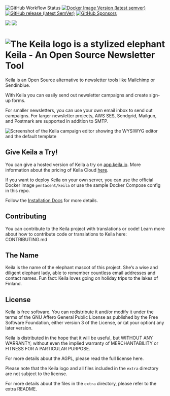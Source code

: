 ![GitHub Workflow Status](https://img.shields.io/github/actions/workflow/status/pentacent/keila/ci.yml?label=build&style=flat-square&branch=main)
[![Docker Image Version (latest semver)](https://img.shields.io/docker/v/pentacent/keila?color=blue&label=docker%20image&style=flat-square)](https://hub.docker.com/r/pentacent/keila/tags)
[![GitHub release (latest SemVer)](https://img.shields.io/github/v/release/pentacent/keila?label=latest%20version&style=flat-square)](https://github.com/pentacent/keila/releases)
[![GitHub Sponsors](https://img.shields.io/github/sponsors/pentacent?color=ff69b4)](https://github.com/sponsors/pentacent)

<a href="https://fosstodon.org/@keila" title="Folow Keila on Mastodon" rel="me"><img src="https://img.shields.io/mastodon/follow/109370923780670804?domain=https%3A%2F%2Ffosstodon.org&label=Follow&style=flat-square&logo=mastodon&color=blue&logoColor=white"></a>
<a href="https://bsky.app/profile/pentacent.bsky.social" title="Folow the development of Keila on Bluesky"><img src="https://img.shields.io/badge/dynamic/json?url=https%3A%2F%2Fpublic.api.bsky.app%2Fxrpc%2Fapp.bsky.actor.getProfile%2F%3Factor%3Dpentacent.bsky.social&query=%24.followersCount&style=flat-square&logo=bluesky&logoColor=white&label=Bluesky"></a>


# ![The Keila logo is a stylized elephant](.github/assets/logo.svg) Keila - An Open Source Newsletter Tool

Keila is an Open Source alternative to newsletter tools like Mailchimp or
Sendinblue.

With Keila you can easily send out newsletter campaigns and create sign-up
forms.

For smaller newsletters, you can use your own email inbox to send out campaigns.
For larger newsletter projects, AWS SES, Sendgrid, Mailgun, and Postmark are supported in addition
to SMTP.

![Screenshot of the Keila campaign editor showing the WYSIWYG editor and the default template](https://www.keila.io/_astro/keila-2024-05-01.BUp8L2VZ.png)

## Give Keila a Try!

You can give a hosted version of Keila a try on [app.keila.io](https://app.keila.io/auth/register).
More information about the pricing of Keila Cloud [here](https://www.keila.io/pricing).

If you want to deploy Keila on your own server, you can use the official Docker
image `pentacent/keila` or use the sample Docker Compose config
in this repo.

Follow the [Installation Docs](https://www.keila.io/docs/installation)
for more details.

## Contributing

You can contribute to the Keila project with translations or code! Learn more
about how to contribute code or translations to Keila here: CONTRIBUTING.md


## The Name
Keila is the name of the elephant mascot of this project.
She’s a wise and diligent elephant lady, able to remember countless email
addresses and contact names.
Fun fact: Keila loves going on holiday trips to the lakes of Finland.

## License
Keila is free software. You can redistribute it and/or modify
it under the terms of the GNU Affero General Public License as
published by the Free Software Foundation, either version 3 of the
License, or (at your option) any later version.

Keila is distributed in the hope that it will be useful, but WITHOUT ANY
WARRANTY; without even the implied warranty of MERCHANTABILITY or FITNESS FOR A
PARTICULAR PURPOSE.

For more details about the AGPL, please read the full license here.

Please note that the Keila logo and all files included in the `extra` directory are not subject to the license.

For more details about the files in the `extra` directory, please refer to the extra README.
